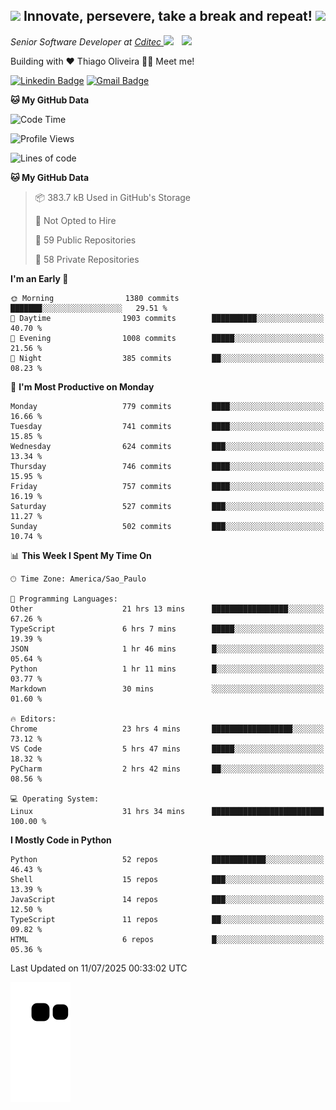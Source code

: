 <h2><img src="https://emojis.slackmojis.com/emojis/images/1531849430/4246/blob-sunglasses.gif?1531849430" width="30"/> Innovate, persevere, take a break and repeat! <img src="https://media.giphy.com/media/12oufCB0MyZ1Go/giphy.gif" width="50"></h2>
<img align='right' src="https://media.giphy.com/media/M9gbBd9nbDrOTu1Mqx/giphy.gif" width="230">
<p><em>Senior Software Developer at <a href="https://www.cditec.com.br/">Cditec
</a><img src="https://media.giphy.com/media/WUlplcMpOCEmTGBtBW/giphy.gif" width="30"> 
</em></p>



Building with ❤️ Thiago Oliveira 👋🏽 Meet me!

[![Linkedin Badge](https://img.shields.io/badge/-Thiago-blue?style=flat-square&logo=Linkedin&logoColor=white&link=https://www.linkedin.com/in/tgmarinho/)](https://www.linkedin.com/in/thiagoceconelo/) 
[![Gmail Badge](https://img.shields.io/badge/-thiceconelo@gmail.com-c14438?style=flat-square&logo=Gmail&logoColor=white&link=mailto:thiceconelo@gmail.com)](mailto:thiceconelo@gmail.com)

</em></p>

<!-- <span style="height ">
![Anurag's GitHub stats](https://github-readme-stats.vercel.app/api?username=arthurspk&show_icons=true&theme=tokyonight)
</span> -->

**🐱 My GitHub Data** 
<!--START_SECTION:waka-->
![Code Time](http://img.shields.io/badge/Code%20Time-3%2C379%20hrs%2031%20mins-blue)

![Profile Views](http://img.shields.io/badge/Profile%20Views-1-blue)

![Lines of code](https://img.shields.io/badge/From%20Hello%20World%20I%27ve%20Written-8.9%20million%20lines%20of%20code-blue)

**🐱 My GitHub Data** 

> 📦 383.7 kB Used in GitHub's Storage 
 > 
> 🚫 Not Opted to Hire
 > 
> 📜 59 Public Repositories 
 > 
> 🔑 58 Private Repositories 
 > 
**I'm an Early 🐤** 

```text
🌞 Morning                1380 commits        ███████░░░░░░░░░░░░░░░░░░   29.51 % 
🌆 Daytime                1903 commits        ██████████░░░░░░░░░░░░░░░   40.70 % 
🌃 Evening                1008 commits        █████░░░░░░░░░░░░░░░░░░░░   21.56 % 
🌙 Night                  385 commits         ██░░░░░░░░░░░░░░░░░░░░░░░   08.23 % 
```
📅 **I'm Most Productive on Monday** 

```text
Monday                   779 commits         ████░░░░░░░░░░░░░░░░░░░░░   16.66 % 
Tuesday                  741 commits         ████░░░░░░░░░░░░░░░░░░░░░   15.85 % 
Wednesday                624 commits         ███░░░░░░░░░░░░░░░░░░░░░░   13.34 % 
Thursday                 746 commits         ████░░░░░░░░░░░░░░░░░░░░░   15.95 % 
Friday                   757 commits         ████░░░░░░░░░░░░░░░░░░░░░   16.19 % 
Saturday                 527 commits         ███░░░░░░░░░░░░░░░░░░░░░░   11.27 % 
Sunday                   502 commits         ███░░░░░░░░░░░░░░░░░░░░░░   10.74 % 
```


📊 **This Week I Spent My Time On** 

```text
🕑︎ Time Zone: America/Sao_Paulo

💬 Programming Languages: 
Other                    21 hrs 13 mins      █████████████████░░░░░░░░   67.26 % 
TypeScript               6 hrs 7 mins        █████░░░░░░░░░░░░░░░░░░░░   19.39 % 
JSON                     1 hr 46 mins        █░░░░░░░░░░░░░░░░░░░░░░░░   05.64 % 
Python                   1 hr 11 mins        █░░░░░░░░░░░░░░░░░░░░░░░░   03.77 % 
Markdown                 30 mins             ░░░░░░░░░░░░░░░░░░░░░░░░░   01.60 % 

🔥 Editors: 
Chrome                   23 hrs 4 mins       ██████████████████░░░░░░░   73.12 % 
VS Code                  5 hrs 47 mins       █████░░░░░░░░░░░░░░░░░░░░   18.32 % 
PyCharm                  2 hrs 42 mins       ██░░░░░░░░░░░░░░░░░░░░░░░   08.56 % 

💻 Operating System: 
Linux                    31 hrs 34 mins      █████████████████████████   100.00 % 
```

**I Mostly Code in Python** 

```text
Python                   52 repos            ████████████░░░░░░░░░░░░░   46.43 % 
Shell                    15 repos            ███░░░░░░░░░░░░░░░░░░░░░░   13.39 % 
JavaScript               14 repos            ███░░░░░░░░░░░░░░░░░░░░░░   12.50 % 
TypeScript               11 repos            ██░░░░░░░░░░░░░░░░░░░░░░░   09.82 % 
HTML                     6 repos             █░░░░░░░░░░░░░░░░░░░░░░░░   05.36 % 
```




 Last Updated on 11/07/2025 00:33:02 UTC
<!--END_SECTION:waka-->

![Snake animation](https://github.com/rafaballerini/rafaballerini/blob/output/github-contribution-grid-snake.svg)


<!---
ceconelo/ceconelo is a ✨ special ✨ repository because its `README.md` (this file) appears on your GitHub profile.
You can click the Preview link to take a look at your changes.
--->
